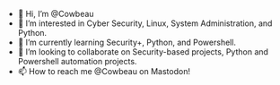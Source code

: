 - 👋 Hi, I’m @Cowbeau
- 👀 I’m interested in Cyber Security, Linux, System Administration, and Python.
- 🌱 I’m currently learning Security+, Python, and Powershell.
- 💞️ I’m looking to collaborate on Security-based projects, Python and Powershell automation projects.
- 📫 How to reach me @Cowbeau on Mastodon!

<!---
Cowbeau/Cowbeau is a ✨ special ✨ repository because its `README.md` (this file) appears on your GitHub profile.
You can click the Preview link to take a look at your changes.
--->

